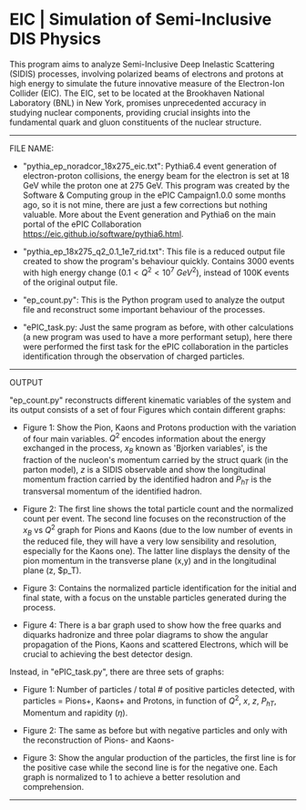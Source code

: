 # EIC | Simulation of Semi-Inclusive DIS Physics


This program aims to analyze Semi-Inclusive Deep Inelastic Scattering (SIDIS) processes, involving polarized beams of electrons and protons at high energy to simulate the future innovative measure of the Electron-Ion Collider (EIC). The EIC, set to be located at the Brookhaven National Laboratory (BNL) in New York, promises unprecedented accuracy in studying nuclear components, providing crucial insights into the fundamental quark and gluon constituents of the nuclear structure.

____________________________________
FILE NAME:
- "pythia_ep_noradcor_18x275_eic.txt":   Pythia6.4 event generation of electron-proton collisions, the energy beam for the electron is set at 18 GeV while the proton one at 275 GeV. This program was created by the Software & Computing group in the ePIC Campaign1.0.0 some months ago, so it is not mine, there are just a few corrections but nothing valuable. More about the Event generation and Pythia6 on the main portal of the ePIC Collaboration https://eic.github.io/software/pythia6.html.
  
- "pythia_ep_18x275_q2_0.1_1e7_rid.txt":  This file is a reduced output file created to show the program's behaviour quickly. Contains 3000 events with high energy change ($0.1 < Q^2 < 10^7$ $GeV ^2$), instead of 100K events of the original output file.

- "ep_count.py":  This is the Python program used to analyze the output file and reconstruct some important behaviour of the processes.

- "ePIC_task.py:  Just the same program as before, with other calculations (a new program was used to have a more performant setup), here there were performed the first task for the ePIC collaboration in the particles identification through the observation of charged particles.
____________________________________
OUTPUT

"ep_count.py" reconstructs different kinematic variables of the system and its output consists of a set of four Figures which contain different graphs:

- Figure 1: Show the Pion, Kaons and Protons production with the variation of four main variables. $Q^2$ encodes information about the energy exchanged in the process, $x_B$ known as 'Bjorken variables', is the fraction of the nucleon's momentum carried by the struct quark (in the parton model), $z$ is a SIDIS observable and show the longitudinal momentum fraction carried by the identified hadron and $P_{hT}$ is the transversal momentum of the identified hadron.
  
- Figure 2: The first line shows the total particle count and the normalized count per event. The second line focuses on the reconstruction  of the $x_B$ vs $Q^2$ graph for Pions and Kaons (due to the low number of events in the reduced file, they will have a very low sensibility and resolution, especially for the Kaons one). The latter line displays the density of the pion momentum in the transverse plane (x,y) and in the longitudinal plane (z, $p_T).

- Figure 3: Contains the normalized particle identification for the initial and final state, with a focus on the unstable particles generated during the process.

- Figure 4: There is a bar graph used to show how the free quarks and diquarks hadronize and three polar diagrams to show the angular propagation of the Pions, Kaons and scattered Electrons, which will be crucial to achieving the best detector design.


Instead, in "ePIC_task.py", there are three sets of graphs:

- Figure 1: Number of particles / total # of positive particles detected, with particles = Pions+, Kaons+ and Protons, in function of $Q^2$, $x$, $z$, $P_{hT}$, Momentum and rapidity ($\eta$).

- Figure 2: The same as before but with negative particles and only with the reconstruction of Pions- and Kaons-

- Figure 3: Show the angular production of the particles, the first line is for the positive case while the second line is for the negative one. Each graph is normalized to 1 to achieve a better resolution and comprehension.
________________________________________
